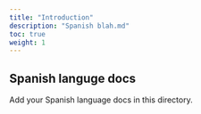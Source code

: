 ```yaml
---
title: "Introduction"
description: "Spanish blah.md"
toc: true
weight: 1
---
```


## Spanish languge docs

Add your Spanish language docs in this directory.